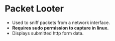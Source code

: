# Packet Looter  
- Used to sniff packets from a network interface.  
- **Requires sudo permission to capture in linux.**  
- Displays submitted http form data.